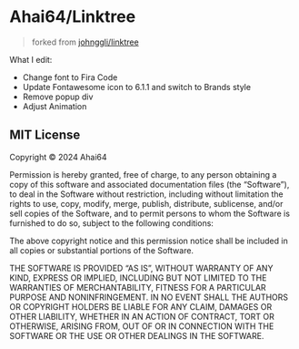 # Ahai64/Linktree

> forked from [johnggli/linktree](https://github.com/johnggli/linktree)

What I edit:
- Change font to Fira Code
- Update Fontawesome icon to 6.1.1 and switch to Brands style
- Remove popup div
- Adjust Animation

## MIT License

Copyright © 2024 Ahai64

Permission is hereby granted, free of charge, to any person obtaining a copy of this software and associated documentation files (the “Software”), to deal in the Software without restriction, including without limitation the rights to use, copy, modify, merge, publish, distribute, sublicense, and/or sell copies of the Software, and to permit persons to whom the Software is furnished to do so, subject to the following conditions:

The above copyright notice and this permission notice shall be included in all copies or substantial portions of the Software.

THE SOFTWARE IS PROVIDED “AS IS”, WITHOUT WARRANTY OF ANY KIND, EXPRESS OR IMPLIED, INCLUDING BUT NOT LIMITED TO THE WARRANTIES OF MERCHANTABILITY, FITNESS FOR A PARTICULAR PURPOSE AND NONINFRINGEMENT. IN NO EVENT SHALL THE AUTHORS OR COPYRIGHT HOLDERS BE LIABLE FOR ANY CLAIM, DAMAGES OR OTHER LIABILITY, WHETHER IN AN ACTION OF CONTRACT, TORT OR OTHERWISE, ARISING FROM, OUT OF OR IN CONNECTION WITH THE SOFTWARE OR THE USE OR OTHER DEALINGS IN THE SOFTWARE.

